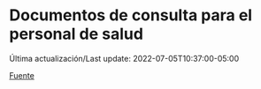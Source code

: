 # Documentos de consulta para el personal de salud

Última actualización/Last update: 2022-07-05T10:37:00-05:00

 [Fuente](https://coronavirus.gob.mx/personal-de-salud/documentos-de-consulta/)
